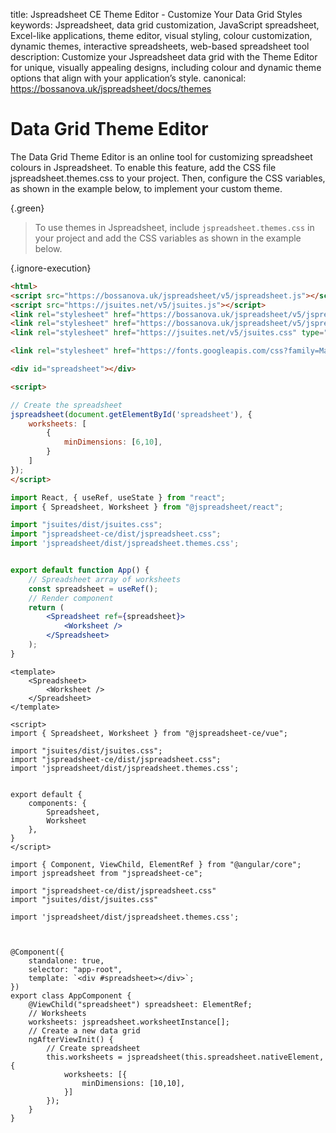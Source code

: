 title: Jspreadsheet CE Theme Editor - Customize Your Data Grid Styles
keywords: Jspreadsheet, data grid customization, JavaScript spreadsheet, Excel-like applications, theme editor, visual styling, colour customization, dynamic themes, interactive spreadsheets, web-based spreadsheet tool
description: Customize your Jspreadsheet data grid with the Theme Editor for unique, visually appealing designs, including colour and dynamic theme options that align with your application’s style.
canonical: https://bossanova.uk/jspreadsheet/docs/themes

# Data Grid Theme Editor

The Data Grid Theme Editor is an online tool for customizing spreadsheet colours in Jspreadsheet. To enable this feature, add the CSS file jspreadsheet.themes.css to your project. Then, configure the CSS variables, as shown in the example below, to implement your custom theme.

{.green}
> To use themes in Jspreadsheet, include `jspreadsheet.themes.css` in your project and add the CSS variables as shown in the example below.

<lm-themes></lm-themes>

{.ignore-execution}
```html
<html>
<script src="https://bossanova.uk/jspreadsheet/v5/jspreadsheet.js"></script>
<script src="https://jsuites.net/v5/jsuites.js"></script>
<link rel="stylesheet" href="https://bossanova.uk/jspreadsheet/v5/jspreadsheet.css" type="text/css" />
<link rel="stylesheet" href="https://bossanova.uk/jspreadsheet/v5/jspreadsheet.themes.css" type="text/css" />
<link rel="stylesheet" href="https://jsuites.net/v5/jsuites.css" type="text/css" />

<link rel="stylesheet" href="https://fonts.googleapis.com/css?family=Material+Icons" />

<div id="spreadsheet"></div>

<script>

// Create the spreadsheet
jspreadsheet(document.getElementById('spreadsheet'), {
    worksheets: [
        {
            minDimensions: [6,10],
        }
    ]
});
</script>
```
```jsx
import React, { useRef, useState } from "react";
import { Spreadsheet, Worksheet } from "@jspreadsheet/react";

import "jsuites/dist/jsuites.css";
import "jspreadsheet-ce/dist/jspreadsheet.css";
import 'jspreadsheet/dist/jspreadsheet.themes.css';


export default function App() {
    // Spreadsheet array of worksheets
    const spreadsheet = useRef();
    // Render component
    return (
        <Spreadsheet ref={spreadsheet}>
            <Worksheet />
        </Spreadsheet>
    );
}
```
```vue
<template>
    <Spreadsheet>
        <Worksheet />
    </Spreadsheet>
</template>

<script>
import { Spreadsheet, Worksheet } from "@jspreadsheet-ce/vue";

import "jsuites/dist/jsuites.css";
import "jspreadsheet-ce/dist/jspreadsheet.css";
import 'jspreadsheet/dist/jspreadsheet.themes.css';


export default {
    components: {
        Spreadsheet,
        Worksheet
    },
}
</script>
```
```angularjs
import { Component, ViewChild, ElementRef } from "@angular/core";
import jspreadsheet from "jspreadsheet-ce";

import "jspreadsheet-ce/dist/jspreadsheet.css"
import "jsuites/dist/jsuites.css"

import 'jspreadsheet/dist/jspreadsheet.themes.css';



@Component({
    standalone: true,
    selector: "app-root",
    template: `<div #spreadsheet></div>`;
})
export class AppComponent {
    @ViewChild("spreadsheet") spreadsheet: ElementRef;
    // Worksheets
    worksheets: jspreadsheet.worksheetInstance[];
    // Create a new data grid
    ngAfterViewInit() {
        // Create spreadsheet
        this.worksheets = jspreadsheet(this.spreadsheet.nativeElement, {
            worksheets: [{
                minDimensions: [10,10],
            }]
        });
    }
}
```
